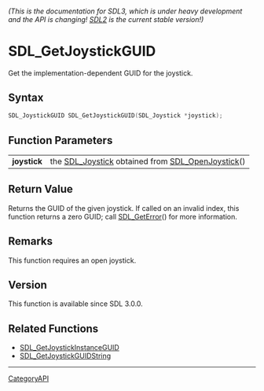 ###### (This is the documentation for SDL3, which is under heavy development and the API is changing! [SDL2](https://wiki.libsdl.org/SDL2/) is the current stable version!)
# SDL_GetJoystickGUID

Get the implementation-dependent GUID for the joystick.

## Syntax

```c
SDL_JoystickGUID SDL_GetJoystickGUID(SDL_Joystick *joystick);

```

## Function Parameters

|                  |                                                                                       |
| ---------------- | ------------------------------------------------------------------------------------- |
| **joystick**     | the [SDL_Joystick](SDL_Joystick) obtained from [SDL_OpenJoystick](SDL_OpenJoystick)() |

## Return Value

Returns the GUID of the given joystick. If called on an invalid index, this
function returns a zero GUID; call [SDL_GetError](SDL_GetError)() for more
information.

## Remarks

This function requires an open joystick.

## Version

This function is available since SDL 3.0.0.

## Related Functions

* [SDL_GetJoystickInstanceGUID](SDL_GetJoystickInstanceGUID)
* [SDL_GetJoystickGUIDString](SDL_GetJoystickGUIDString)

----
[CategoryAPI](CategoryAPI)


